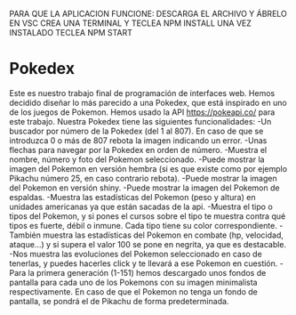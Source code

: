 PARA QUE LA APLICACION FUNCIONE:
DESCARGA EL ARCHIVO Y ÁBRELO EN VSC
CREA UNA TERMINAL Y TECLEA NPM INSTALL
UNA VEZ INSTALADO TECLEA NPM START


# Pokedex
Este es nuestro trabajo final de programación de interfaces web.
Hemos decidido diseñar lo más parecido a una Pokedex, que está inspirado en uno de los juegos de Pokemon.
Hemos usado la API https://pokeapi.co/ para este trabajo.
Nuestra Pokedex tiene las siguientes funcionalidades:
-Un buscador por número de la Pokedex (del 1 al 807). En caso de que se introduzca 0 o más de 807 rebota la imagen indicando un error.
-Unas flechas para navegar por la Pokedex en orden de número.
-Muestra el nombre, número y foto del Pokemon seleccionado.
-Puede mostrar la imagen del Pokemon en versión hembra (si es que existe como por ejemplo Pikachu número 25, en caso contrario rebota).
-Puede mostrar la imagen del Pokemon en versión shiny.
-Puede mostrar la imagen del Pokemon de espaldas.
-Muestra las estadísticas del Pokemon (peso y altura) en unidades americanas ya que están sacadas de la api.
-Muestra el tipo o tipos del Pokemon, y si pones el cursos sobre el tipo te muestra contra qué tipos es fuerte, débil o inmune. Cada tipo tiene su color correspondiente.
-También muestra las estadísticas del Pokemon en combate (hp, velocidad, ataque...) y si supera el valor 100 se pone en negrita, ya que es destacable.
-Nos muestra las evoluciones del Pokemon seleccionado en caso de tenerlas, y puedes hacerles click y te llevará a ese Pokemon en cuestión. 
-Para la primera generación (1-151) hemos descargado unos fondos de pantalla para cada uno de los Pokemons con su imagen minimalista respectivamente. En caso de que el Pokemon no tenga un fondo de pantalla, se pondrá el de Pikachu de forma predeterminada.
